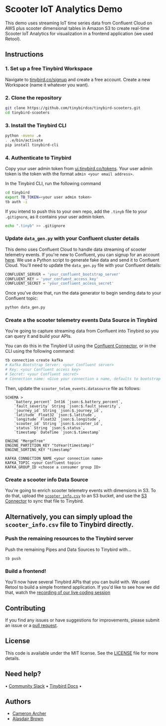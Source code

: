 # Scooter IoT Analytics Demo

This demo uses streaming IoT time series data from Confluent Cloud on AWS plus scooter dimensional tables in Amazon S3 to create real-time Scooter IoT Analytics for visualization in a frontend application (we used Retool).

## Instructions

### 1. Set up a free Tinybird Workspace

Navigate to [tinybird.co/signup](https://www.tinybird.co/signup) and create a free account. Create a new Workspace (name it whatever you want).

### 2. Clone the repository

```bash
git clone https://github.com/tinybirdco/tinybird-scooters.git
cd tinybird-scooters
```

### 3. Install the Tinybird CLI

```bash
python -mvenv .e
. .e/bin/activate
pip install tinybird-cli
```

### 4. Authenticate to Tinybird

Copy your user admin token from [ui.tinybird.co/tokens](https://ui.tinybird.co/tokens). Your user admin token is the token with the format `admin <your email address>`.

In the Tinybird CLI, run the following command

```bash
cd tinybird
export TB_TOKEN=<your user admin token>
tb auth -i
```

If you intend to push this to your own repo, add the `.tinyb` file to your `.gitignore`, as it contains your user admin token.

```bash
echo ".tinyb" >> .gitignore
```

### Update `data_gen.py` with your Confluent cluster details

This demo uses Confluent Cloud to handle data streaming of scooter telemetry events. If you're new to Confluent, you can signup for an account [here](https://www.confluent.io/get-started). We use a Python script to generate fake data and send it to Confluent Cloud. You'll need to update the `data_gen.py` file with your Confluent details:

```python
CONFLUENT_SERVER = 'your_confluent_bootstrap_server'
CONFLUENT_KEY = 'your_confuent_access_key'
CONFLUENT_SECRET = 'your_confluent_access_secret'
```

Once you've done that, run the data generator to begin sending data to your Confluent topic:

```bash
python data_gen.py
```

### Create a the scooter telemetry events Data Source in Tinybird

You're going to capture streaming data from Confluent into Tinybird so you can query it and build your APIs.

You can do this in the Tinybird UI using the [Confluent Connector](https://www.tinybird.co/docs/ingest/confluent.html), or in the CLI using the following command:

```bash
tb connection create kafka
# Kafka Bootstrap Server: <your Confluent server>
# Key: <your Confluent access key>
# Secret: <your Confluent secret>
# Connection name: <Give your connection a name, defaults to bootstrap server>
```

Then, update the `scooter_telem_events.datasource` file as follows:

```
SCHEMA >
    `battery_percent` Int16 `json:$.battery_percent`,
    `fault_severity` String `json:$.fault_severity`,
    `journey_id` String `json:$.journey_id`,
    `latitude` Float32 `json:$.latitude`,
    `longitude` Float32 `json:$.longitude`,
    `scooter_id` String `json:$.scooter_id`,
    `status` String `json:$.status`,
    `timestamp` DateTime `json:$.timestamp`

ENGINE "MergeTree"
ENGINE_PARTITION_KEY "toYear(timestamp)"
ENGINE_SORTING_KEY "timestamp"

KAFKA_CONNECTION_NAME <your connection name>
KAFKA_TOPIC <your Confluent topic>
KAFKA_GROUP_ID <choose a consumer group ID>
```

### Create a scooter info Data Source

You're going to enrich scooter telemetry events with dimensions in S3. To do that, upload the [`scooter_info.csv`](/tinybird/scripts/scooter_info.csv) to an S3 bucket, and use the [S3 Connector](https://www.tinybird.co/docs/ingest/s3.html) to sync that file to Tinybird.

## Alternatively, you can simply upload the `scooter_info.csv` file to Tinybird directly.

### Push the remaining resources to the Tinybird server

Push the remaining Pipes and Data Sources to Tinybird with...

```
tb push
```

### Build a frontend!

You'll now have several Tinybird APIs that you can build with. We used Retool to build a simple frontend application. If you'd like to see how we did that, watch the [recording of our live coding session](https://www.youtube.com/watch?v=rf7ZannHDf0)

## Contributing

If you find any issues or have suggestions for improvements, please submit an issue or a [pull request](https://github.com/tinybirdco/scooter-rental-iot-analytics/pulls?q=is%3Apr+is%3Aopen+sort%3Aupdated-desc).

## License

This code is available under the MIT license. See the [LICENSE](https://github.com/tinybirdco/scooter-rental-iot-analytics/blob/main/LICENSE.txt) file for more details.

## Need help?

&bull; [Community Slack](https://www.tinybird.co/community) &bull; [Tinybird Docs](https://www.tinybird.co/docs) &bull;

## Authors

- [Cameron Archer](https://github.com/tb-peregrine)
- [Alasdair Brown](https://github.com/sdairs)
